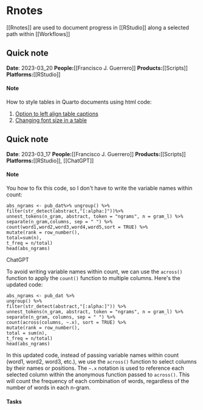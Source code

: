 # Rnotes 
[[Rnotes]] are used to document progress in [[RStudio]] along a selected path within  [[Workflows]]

## Quick note
**Date**: 2023-03_20
**People:**[[Francisco J. Guerrero]]
**Products:**[[Scripts]]
**Platforms:**[[RStudio]]

#### Note
How to style tables in Quarto documents using html code:

1. [Option to left align table captions](https://github.com/quarto-dev/quarto-cli/discussions/1042)
2. [Changing font size in a table](https://github.com/marp-team/marp/discussions/217)



## Quick note
**Date**: 2023-03_17
**People:**[[Francisco J. Guerrero]]
**Products:**[[Scripts]]
**Platforms:**[[RStudio]], [[ChatGPT]]

#### Note
You
how to fix this code, so I don't have to write the variable names within count: 
```{r}
abs_ngrams <- pub_dat%>% ungroup() %>% 
filter(str_detect(abstract,"[:alpha:]"))%>% 
unnest_tokens(n_gram, abstract, token = "ngrams", n = gram_l) %>% separate(n_gram,columns, sep = " ") %>%  
count(word1,word2,word3,word4,word5,sort = TRUE) %>% 
mutate(rank = row_number(), 
total=sum(n), 
t_freq = n/total) 
head(abs_ngrams)
```

ChatGPT

To avoid writing variable names within count, we can use the `across()` function to apply the `count()` function to multiple columns. Here's the updated code:
```
abs_ngrams <- pub_dat %>%
ungroup() %>%
filter(str_detect(abstract,"[:alpha:]")) %>%
unnest_tokens(n_gram, abstract, token = "ngrams", n = gram_l) %>%
separate(n_gram, columns, sep = " ") %>%
count(across(columns, ~.x), sort = TRUE) %>%
mutate(rank = row_number(),
total = sum(n),
t_freq = n/total)
head(abs_ngrams)
```
In this updated code, instead of passing variable names within count (word1, word2, word3, etc.), we use the `across()` function to select columns by their names or positions. The `~.x` notation is used to reference each selected column within the anonymous function passed to `across()`. This will count the frequency of each combination of words, regardless of the number of words in each n-gram.
#### Tasks
